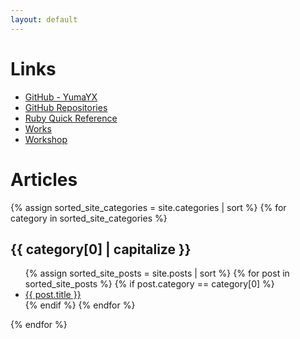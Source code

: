 ```yaml
---
layout: default
---
```


# Links

- [GitHub - YumaYX](https://github.com/YumaYX)
- [GitHub Repositories](https://github.com/YumaYX?tab=repositories)
- [Ruby Quick Reference](/RubyQuickReference/)
- [Works](/docs/works)
- [Workshop](/Workshop/)

# Articles

{% assign sorted_site_categories = site.categories | sort %}
{% for category in sorted_site_categories %}
<h2> {{ category[0] | capitalize }} </h2>
<ul>
{% assign sorted_site_posts = site.posts | sort %}
{% for post in sorted_site_posts %}
{% if post.category == category[0] %}
<li><a href="{{ site.baseurl }}{{ post.url }}">{{ post.title }}</a></li>
{% endif %}
{% endfor %}
</ul>
{% endfor %}

